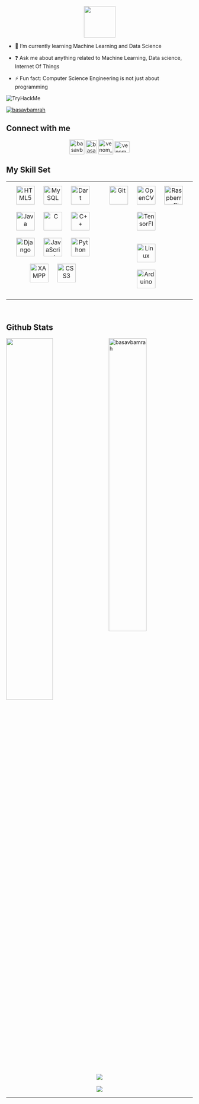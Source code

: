 <div align="center">
<img src="https://user-images.githubusercontent.com/74038190/240906093-9be4d344-6782-461a-b5a6-32a07bf7b34e.gif" align="center" style="width:85" />
</div>  
  

- 🌱 I’m currently learning Machine Learning and Data Science  
  

- ❓ Ask me about anything related to Machine Learning, Data science, Internet Of Things  
  

- ⚡ Fun fact: Computer Science Engineering is not just about programming  
  
<img src="https://tryhackme-badges.s3.amazonaws.com/venomdevil.png" alt="TryHackMe">
<br/>  

<p align="left"> <a href="https://github.com/ryo-ma/github-profile-trophy"><img src="https://github-profile-trophy.vercel.app/?username=basavbamrah" alt="basavbamrah" /></a> </p>

## Connect with me  
<div align="center">
<a href="https://linkedin.com/in/basav-bamrah" target="blank"><img align="center" src="https://user-images.githubusercontent.com/74038190/235294012-0a55e343-37ad-4b0f-924f-c8431d9d2483.gif" alt="basavbamrah" height="40" width="40" /></a>
<a href="https://kaggle.com/basavbamrah" target="blank"><img align="center" src="https://images.crunchbase.com/image/upload/c_lpad,f_auto,q_auto:eco,dpr_1/v1487254066/fdtorqyze7ziyevrwg9q.png" alt="basavbamrah" height="35" width="30" /></a>
<a href="https://www.hackerrank.com/venom_devil" target="blank"><img align="center" src="https://upload.wikimedia.org/wikipedia/commons/6/65/HackerRank_logo.png" alt="venom_devil" height="40" width="40" /></a>
<a href="https://www.leetcode.com/venom_devil" target="blank"><img align="center" src="https://encrypted-tbn0.gstatic.com/images?q=tbn:ANd9GcQhtHakscGB4ga0ZpHTnEuroANJY51ZrhqNIFaq9_bRheMxyyrjDMXyKJleyAiAvome6TA&usqp=CAU" alt="venom_devil" height="30" width="40" /></a>
  
</div>  


## My Skill Set  
<table><tr><td valign="top" width="33%">

<div align="center">  
<a href="https://en.wikipedia.org/wiki/HTML5" target="_blank"><img style="margin: 10px" src="https://user-images.githubusercontent.com/74038190/238200426-29fd6286-4e7b-4d6c-818f-c4765d5e39a9.gif" alt="HTML5" height="50" /></a>  
<a href="https://www.mysql.com/" target="_blank"><img style="margin: 10px" src="https://profilinator.rishav.dev/skills-assets/mysql-original-wordmark.svg" alt="MySQL" height="50" /></a>  
<a href="https://dart.dev/" target="_blank"><img style="margin: 10px" src="https://profilinator.rishav.dev/skills-assets/dartlang-icon.svg" alt="Dart" height="50" /></a>  
<a href="https://www.java.com/" target="_blank"><img style="margin: 10px" src="https://profilinator.rishav.dev/skills-assets/java-original-wordmark.svg" alt="Java" height="50" /></a>  
<a href="https://www.cprogramming.com/" target="_blank"><img style="margin: 10px" src="https://profilinator.rishav.dev/skills-assets/c-original.svg" alt="C" height="50" /></a>  
<a href="https://www.cplusplus.com/" target="_blank"><img style="margin: 10px" src="https://profilinator.rishav.dev/skills-assets/cplusplus-original.svg" alt="C++" height="50" /></a>  
<a href="https://www.djangoproject.com/" target="_blank"><img style="margin: 10px" src="https://profilinator.rishav.dev/skills-assets/django-original.svg" alt="Django" height="50" /></a>  
<a href="https://www.javascript.com/" target="_blank"><img style="margin: 10px" src="https://profilinator.rishav.dev/skills-assets/javascript-original.svg" alt="JavaScript" height="50" /></a>  
<a href="https://www.python.org/" target="_blank"><img style="margin: 10px" src="https://profilinator.rishav.dev/skills-assets/python-original.svg" alt="Python" height="50" /></a>  
<a href="https://www.apachefriends.org/" target="_blank"><img style="margin: 10px" src="https://profilinator.rishav.dev/skills-assets/xampp.png" alt="XAMPP" height="50" /></a>  
<a href="https://www.w3schools.com/css/" target="_blank"><img style="margin: 10px" src="https://profilinator.rishav.dev/skills-assets/css3-original-wordmark.svg" alt="CSS3" height="50" /></a>  
</div>

</td><td valign="top" width="33%">

<div align="center">  
<a href="https://github.com/" target="_blank"><img style="margin: 10px" src="https://profilinator.rishav.dev/skills-assets/git-scm-icon.svg" alt="Git" height="50" /></a>  
<a href="https://opencv.org/" target="_blank"><img style="margin: 10px" src="https://profilinator.rishav.dev/skills-assets/opencv-icon.svg" alt="OpenCV" height="50" /></a>  
<a href="https://www.raspberrypi.org/" target="_blank"><img style="margin: 10px" src="https://profilinator.rishav.dev/skills-assets/raspberrypi.png" alt="Raspberry Pi" height="50" /></a>  
<a href="https://www.tensorflow.org/" target="_blank"><img style="margin: 10px" src="https://profilinator.rishav.dev/skills-assets/tensorflow-icon.svg" alt="TensorFlow" height="50" /></a>  

<a href="https://www.linux.org/" target="_blank"><img style="margin: 10px" src="https://profilinator.rishav.dev/skills-assets/linux-original.svg" alt="Linux" height="50" /></a>  
<a href="https://www.arduino.cc/" target="_blank"><img style="margin: 10px" src="https://profilinator.rishav.dev/skills-assets/arduino.png" alt="Arduino" height="50" /></a>  
</div>


</tr></table>  


  

<br/>  


## Github Stats  
<div align="left"><img src="https://github-readme-stats.vercel.app/api?username=basavbamrah&show_icons=true&count_private=true&hide_border=true&theme=radical" align="center" style="width: 50%" />
<img align="right" src="https://github-readme-stats.vercel.app/api/top-langs?username=basavbamrah&show_icons=true&locale=en&layout=compact&theme=radical&hide_border=true" alt="basavbamrah" style="width: 45%" />
<br/>
  <br/>
  <br/>
<div align='center'>
<img src="https://streak-stats.demolab.com?user=basavbamrah&theme=radical&hide_border=true">
 
  </div>
</div>   

  

<br/>  

  


<div align="center">
<img src="https://komarev.com/ghpvc/?username=basavbamrah&&style=flat-square" align="center" />
</div>  

----
